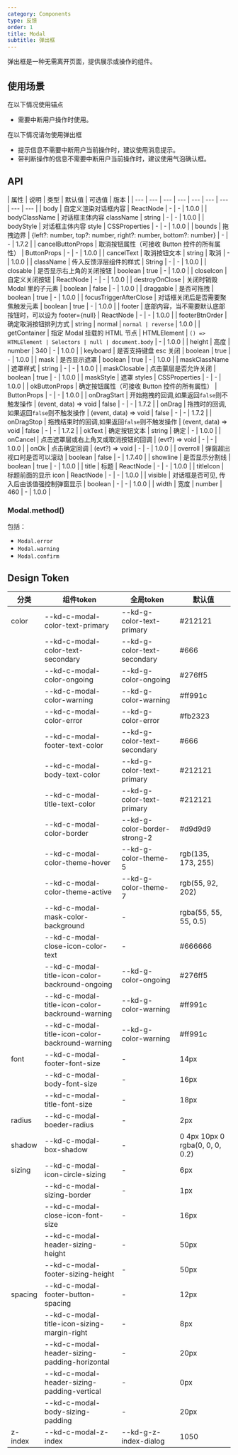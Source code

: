 ```yaml
---
category: Components
type: 反馈
order: 1
title: Modal
subtitle: 弹出框
---
```


弹出框是一种无需离开页面，提供展示或操作的组件。

## 使用场景

在以下情况使用锚点

- 需要中断用户操作时使用。

在以下情况请勿使用弹出框

- 提示信息不需要中断用户当前操作时，建议使用消息提示。
- 带判断操作的信息不需要中断用户当前操作时，建议使用气泡确认框。

## API

| 属性 | 说明 | 类型 | 默认值 | 可选值 | 版本 |
| --- | --- | --- | --- | --- | --- | --- | --- | --- |
| body | 自定义渲染对话框内容 | ReactNode | - | - | 1.0.0 |
| bodyClassName | 对话框主体内容 className | string | - | - | 1.0.0 |
| bodyStyle | 对话框主体内容 style | CSSProperties | - | - | 1.0.0 |
| bounds | 拖拽边界 | {left?: number, top?: number, right?: number, bottom?: number} | - | - | 1.7.2 |
| cancelButtonProps | 取消按钮属性（可接收 Button 控件的所有属性） | ButtonProps | - | - | 1.0.0 |
| cancelText | 取消按钮文本 | string | 取消 | - | 1.0.0 |
| className | 传入反馈浮层组件的样式 | String | - | - | 1.0.0 |
| closable | 是否显示右上角的关闭按钮 | boolean | true | - | 1.0.0 |
| closeIcon | 自定义关闭按钮 | ReactNode | - | - | 1.0.0 |
| destroyOnClose | 关闭时销毁 Modal 里的子元素 | boolean | false | - | 1.0.0 |
| draggable | 是否可拖拽 | boolean | true | - | 1.0.0 |
| focusTriggerAfterClose | 对话框关闭后是否需要聚焦触发元素 | boolean | true | - | 1.0.0 |
| footer | 底部内容，当不需要默认底部按钮时，可以设为 footer={null} | ReactNode | - | - | 1.0.0 |
| footerBtnOrder | 确定取消按钮排列方式 | string | normal | ` normal | reverse ` | 1.0.0 |
| getContainer | 指定 Modal 挂载的 HTML 节点 | HTMLElement | `() => HTMLElement | Selectors | null | document.body` | - | 1.0.0 |
| height | 高度 | number | 340 | - | 1.0.0 |
| keyboard | 是否支持键盘 esc 关闭 | boolean | true | - | 1.0.0 |
| mask | 是否显示遮罩 | boolean | true | - | 1.0.0 |
| maskClassName | 遮罩样式 | string | - | - | 1.0.0 |
| maskClosable | 点击蒙层是否允许关闭 | boolean | true | - | 1.0.0 |
| maskStyle | 遮罩 styles | CSSProperties | - | - | 1.0.0 |
| okButtonProps | 确定按钮属性（可接收 Button 控件的所有属性） | ButtonProps | - | - | 1.0.0 |
| onDragStart | 开始拖拽的回调,如果返回`false`则不触发操作 | (event, data) => void \| false | - | - | 1.7.2 |
| onDrag | 拖拽时的回调,如果返回`false`则不触发操作 | (event, data) => void \| false | - | - | 1.7.2 |
| onDragStop | 拖拽结束时的回调,如果返回`false`则不触发操作 | (event, data) => void \| false | - | - | 1.7.2 |
| okText | 确定按钮文本 | string | 确定 | - | 1.0.0 |
| onCancel | 点击遮罩层或右上角叉或取消按钮的回调 | (evt?) => void | - | - | 1.0.0 |
| onOk | 点击确定回调 | (evt?) => void | - | - | 1.0.0 |
| overroll | 弹窗超出视口时是否可以滚动 | boolean | false | - | 1.7.40 |
| showline | 是否显示分割线 | boolean | true | - | 1.0.0 |
| title | 标题 | ReactNode | - | - | 1.0.0 |
| titleIcon | 标题前面的显示 icon | ReactNode | - | - | 1.0.0 |
| visible | 对话框是否可见, 传入后由该值强控制弹窗显示 | boolean | - | - | 1.0.0 |
| width | 宽度 | number | 460 | - | 1.0.0 |

### Modal.method()

包括：

- `Modal.error`
- `Modal.warning`
- `Modal.confirm`

## Design Token

| 分类 | 组件token | 全局token | 默认值 |
| --- | --- | --- | --- |
| color | --kd-c-modal-color-text-primary | --kd-g-color-text-primary | #212121 |
|  | --kd-c-modal-color-text-secondary | --kd-g-color-text-secondary | #666 |
|  | --kd-c-modal-color-ongoing | --kd-g-color-ongoing | #276ff5 |
|  | --kd-c-modal-color-warning | --kd-g-color-warning | #ff991c |
|  | --kd-c-modal-color-error | --kd-g-color-error | #fb2323 |
|  | --kd-c-modal-footer-text-color | --kd-g-color-text-secondary | #666 |
|  | --kd-c-modal-body-text-color | --kd-g-color-text-primary | #212121 |
|  | --kd-c-modal-title-text-color | --kd-g-color-text-primary | #212121 |
|  | --kd-c-modal-color-border | --kd-g-color-border-strong-2 | #d9d9d9 |
|  | --kd-c-modal-color-theme-hover | --kd-g-color-theme-5 | rgb(135, 173, 255) |
|  | --kd-c-modal-color-theme-active | --kd-g-color-theme-7 | rgb(55, 92, 202) |
|  | --kd-c-modal-mask-color-background | - | rgba(55, 55, 55, 0.5) |
|  | --kd-c-modal-close-icon-color-text | - | #666666 |
|  | --kd-c-modal-title-icon-color-backround-ongoing | --kd-g-color-ongoing | #276ff5 |
|  | --kd-c-modal-title-icon-color-backround-warning | --kd-g-color-warning | #ff991c |
|  | --kd-c-modal-title-icon-color-backround-warning | --kd-g-color-warning | #ff991c |
| font | --kd-c-modal-footer-font-size | - | 14px |
|  | --kd-c-modal-body-font-size | - | 16px |
|  | --kd-c-modal-title-font-size | - | 18px |
| radius | --kd-c-modal-boeder-radius | - | 2px |
| shadow | --kd-c-modal-box-shadow | - | 0 4px 10px 0 rgba(0, 0, 0, 0.2) |
| sizing | --kd-c-modal-icon-circle-sizing | - | 6px |
|  | --kd-c-modal-sizing-border | - | 1px |
|  | --kd-c-modal-close-icon-font-size | - | 16px |
|  | --kd-c-modal-header-sizing-height | - | 50px |
|  | --kd-c-modal-footer-sizing-height | - | 50px |
| spacing | --kd-c-modal-footer-button-spacing | - | 12px |
|  | --kd-c-modal-title-icon-sizing-margin-right | - | 8px |
|  | --kd-c-modal-header-sizing-padding-horizontal | - | 20px |
|  | --kd-c-modal-header-sizing-padding-vertical | - | 0px |
|  | --kd-c-modal-body-sizing-padding | - | 20px |
| z-index | --kd-c-modal-z-index | --kd-g-z-index-dialog | 1050 |

